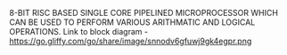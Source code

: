 8-BIT RISC BASED SINGLE CORE PIPELINED MICROPROCESSOR WHICH CAN BE USED TO PERFORM VARIOUS ARITHMATIC AND LOGICAL OPERATIONS.
Link to block diagram - https://go.gliffy.com/go/share/image/snnodv6gfuwj9gk4egpr.png

